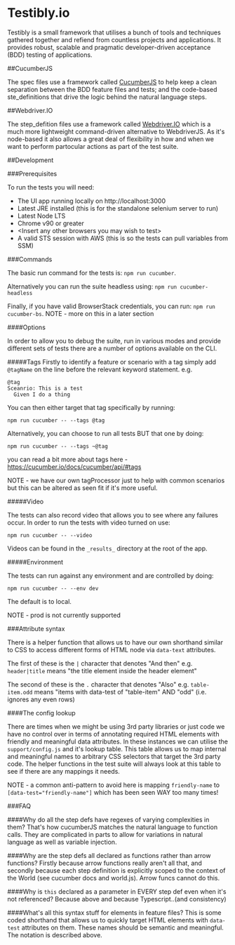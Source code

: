 # Testibly.io

Testibly is a small framework that utilises a bunch of tools and techniques gathered together and refiend from countless projects and applications. It provides robust, scalable and pragmatic developer-driven acceptance (BDD) testing of applications.

##CucumberJS

The spec files use a framework called [CucumberJS]('https://cucumber.io/') to help keep a clean separation between the BDD feature files and tests; and the code-based ste_definitions that drive the logic behind the natural language steps.

##Webdriver.IO

The step_defition files use a framework called [Webdriver.IO]('https://webdriver.io/') which is a much more lightweight command-driven alternative to WebdriverJS. As it's node-based it also allows
a great deal of flexibility in how and when we want to perform partocular actions as part of the test suite.

##Development

###Prerequisites

To run the tests you will need:
 - The UI app running locally on http://localhost:3000
 - Latest JRE installed (this is for the standalone selenium server to run)
 - Latest Node LTS
 - Chrome v90 or greater
 - \<Insert any other browsers you may wish to test\>
 - A valid STS session with AWS (this is so the tests can pull variables from SSM)
 
###Commands

The basic run command for the tests is: `npm run cucumber`.

Alternatively you can run the suite headless using: `npm run cucumber-headless`

Finally, if you have valid BrowserStack credentials, you can run: `npm run cucumber-bs`. NOTE - more on this in a later section

####Options

In order to allow you to debug the suite, run in various modes and provide different sets of tests there are a number of options available on the CLI.

#####Tags
Firstly to identify a feature or scenario with a tag simply add `@tagName` on the line before the relevant keyword statement.
e.g.
```
@tag
Sceanrio: This is a test
  Given I do a thing
```

You can then either target that tag specifically by running:
```$xslt
npm run cucumber -- --tags @tag
```

Alternatively, you can choose to run all tests BUT that one by doing:
```$xslt
npm run cucumber -- --tags ~@tag
```
you can read a bit more about tags here - https://cucumber.io/docs/cucumber/api/#tags

NOTE - we have our own tagProcessor just to help with common scenarios but this can be altered as seen fit if it's more useful.

#####Video

The tests can also record video that allows you to see where any failures occur. In order to run the tests with video turned on use:
```$xslt
npm run cucumber -- --video
```

Videos can be found in the `_results_` directory at the root of the app.

#####Environment

The tests can run against any environment and are controlled by doing:
```$xslt
npm run cucumber -- --env dev
```
The default is to local.

NOTE - prod is not currently supported

###Attribute syntax

There is a helper function that allows us to have our own shorthand similar to CSS to access different forms of HTML node via `data-text` attributes. 

The first of these is the `|` character that denotes "And then" e.g. `header|title` means "the title element inside the header element"

The second of these is the `.` character that denotes "Also" e.g. `table-item.odd` means "items with data-test of "table-item" AND "odd" (i.e. ignores any even rows)

####The config lookup

There are times when we might be using 3rd party libraries or just code we have no control over in terms of annotating required HTML elements with friendly and meaningful data attributes. In these instances we can utilise the `support/config.js` and it's lookup table.
This table allows us to map internal and meaningful names to arbitrary CSS selectors that target the 3rd party code. The helper functions in the test suite will always look at this table to see if there are any mappings it needs.

NOTE - a common anti-pattern to avoid here is mapping `friendly-name` to `[data-test="friendly-name"]` which has been seen WAY too many times!

###FAQ

####Why do all the step defs have regexes of varying complexities in them?
That's how cucumberJS matches the natural language to function calls. They are complicated in parts to allow for variations in natural language as well as variable injection.

####Why are the step defs all declared as functions rather than arrow functions?
Firstly because arrow functions really aren't all that, and secondly because each step definition is explicitly scoped to the context of the World (see cucumber docs and world.js). Arrow funcs cannot do this.

####Why is `this` declared as a parameter in EVERY step def even when it's not referenced?
Because above and because Typescript..(and consistency)

####What's all this syntax stuff for elements in feature files?
This is some coded shorthand that allows us to quickly target HTML elements with `data-test` attributes on them. These names should be semantic and meaningful. The notation is described above.

 
